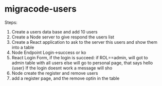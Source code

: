 # migracode-users



Steps:
1. Create a users data base and add 10 users
2. Create a Node server to give respond the users list
3. Create a React application to ask to the server this users and show them into a table
4. Node Endpoint Login->success or ko
5. React Login Form, if the login is succeed:
  if ROL==admin, will got to admin table with all users
  else will go to personal page, that says hello {user}
  If the login doesnt work a message will sho
6. Node create the register and remove users 
7. add a register page, and the remove optin in the table
